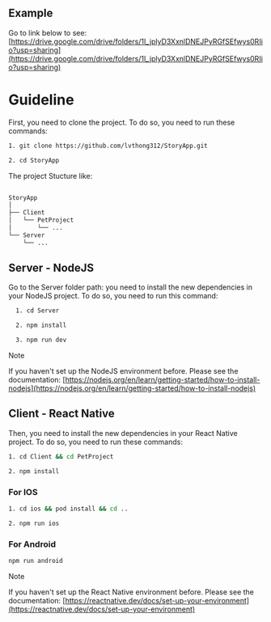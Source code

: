 
## Example
Go to link below to see:
  [https://drive.google.com/drive/folders/1l_jplyD3XxnlDNEJPyRGfSEfwys0RIio?usp=sharing](https://drive.google.com/drive/folders/1l_jplyD3XxnlDNEJPyRGfSEfwys0RIio?usp=sharing)

# Guideline
First, you need to clone the project. To do so, you need to run these commands:

```sh
1. git clone https://github.com/lvthong312/StoryApp.git
```
```sh
2. cd StoryApp
```
The project Stucture like:
```sh

StoryApp
│
├── Client
│   └── PetProject
│       └── ...
└── Server
    └── ...
```
## Server - NodeJS
Go to the Server folder path:
you need to install the new dependencies in your NodeJS project. To do so, you need to run this command:
```sh
  1. cd Server
```
```sh
  2. npm install
```

```sh
  3. npm run dev
```

> [!Note]
> If you haven't set up the NodeJS environment before. Please see the documentation: [https://nodejs.org/en/learn/getting-started/how-to-install-nodejs](https://nodejs.org/en/learn/getting-started/how-to-install-nodejs)

## Client - React Native
Then, you need to install the new dependencies in your React Native project. To do so, you need to run these commands:

```sh
1. cd Client && cd PetProject
```
```sh
2. npm install
```
### For IOS
```sh
1. cd ios && pod install && cd ..
```
```sh
2. npm run ios
```

### For Android
```sh
npm run android
```


> [!Note]
> If you haven't set up the React Native environment before. Please see the documentation: [https://reactnative.dev/docs/set-up-your-environment](https://reactnative.dev/docs/set-up-your-environment)







